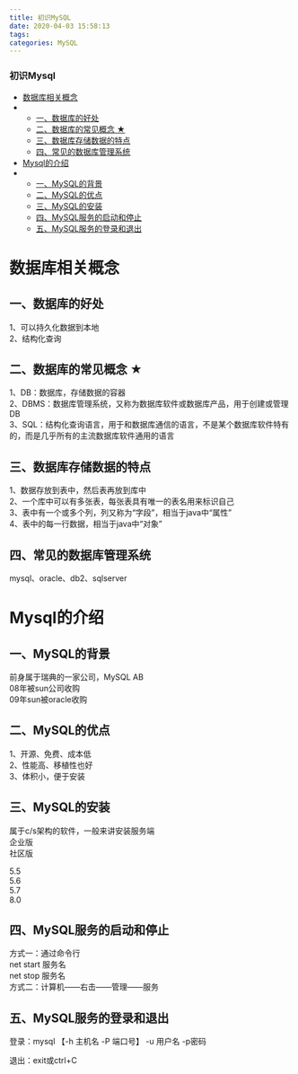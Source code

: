 ```yaml
---
title: 初识MySQL
date: 2020-04-03 15:58:13
tags: 
categories: MySQL
---
```


<!--more-->

### 初识Mysql

- [数据库相关概念](#_1)
- - [一、数据库的好处](#_2)
  - [二、数据库的常见概念 ★](#__7)
  - [三、数据库存储数据的特点](#_12)
  - [四、常见的数据库管理系统](#_20)
- [Mysql的介绍](#Mysql_23)
- - [一、MySQL的背景](#MySQL_24)
  - [二、MySQL的优点](#MySQL_30)
  - [三、MySQL的安装](#MySQL_34)
  - [四、MySQL服务的启动和停止](#MySQL_45)
  - [五、MySQL服务的登录和退出](#MySQL_53)

# 数据库相关概念

## 一、数据库的好处

1、可以持久化数据到本地  
2、结构化查询

## 二、数据库的常见概念 ★

1、DB：数据库，存储数据的容器  
2、DBMS：数据库管理系统，又称为数据库软件或数据库产品，用于创建或管理DB  
3、SQL：结构化查询语言，用于和数据库通信的语言，不是某个数据库软件特有的，而是几乎所有的主流数据库软件通用的语言

## 三、数据库存储数据的特点

1、数据存放到表中，然后表再放到库中  
2、一个库中可以有多张表，每张表具有唯一的表名用来标识自己  
3、表中有一个或多个列，列又称为“字段”，相当于java中“属性”  
4、表中的每一行数据，相当于java中“对象”

## 四、常见的数据库管理系统

mysql、oracle、db2、sqlserver

# Mysql的介绍

## 一、MySQL的背景

前身属于瑞典的一家公司，MySQL AB  
08年被sun公司收购  
09年sun被oracle收购

## 二、MySQL的优点

1、开源、免费、成本低  
2、性能高、移植性也好  
3、体积小，便于安装

## 三、MySQL的安装

属于c/s架构的软件，一般来讲安装服务端  
企业版  
社区版

5.5  
5.6  
5.7  
8.0

## 四、MySQL服务的启动和停止

方式一：通过命令行  
net start 服务名  
net stop 服务名  
方式二：计算机——右击——管理——服务

## 五、MySQL服务的登录和退出

登录：mysql 【-h 主机名 \-P 端口号】 \-u 用户名 \-p密码

退出：exit或ctrl+C